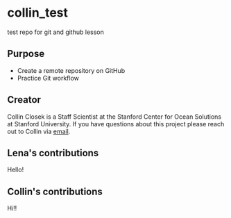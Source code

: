 # collin_test
test repo for git and github lesson

## Purpose

- Create a remote repository on GitHub
- Practice Git workflow

## Creator

Collin Closek is a Staff Scientist at the Stanford Center for Ocean Solutions at Stanford University. If you have questions about this project please reach out to Collin via [email](mailto:closek@stanford.edu).

## Lena's contributions 

Hello!

## Collin's contributions

Hi!!
